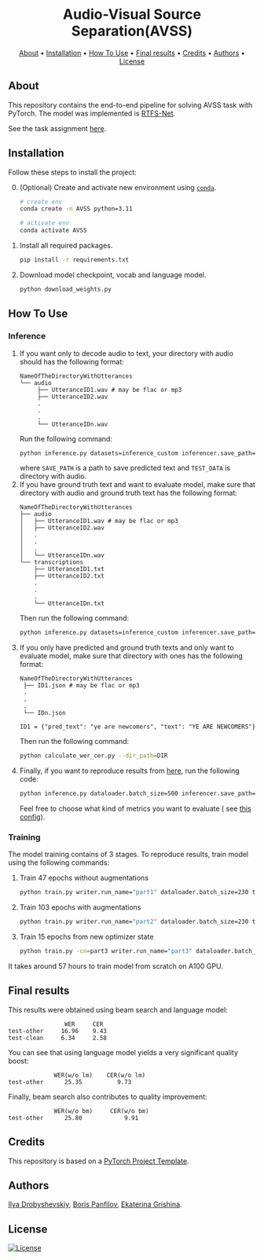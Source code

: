 <h1 align="center">Audio-Visual Source Separation(AVSS)</h1>

<p align="center">
  <a href="#about">About</a> •
  <a href="#installation">Installation</a> •
  <a href="#how-to-use">How To Use</a> •
   <a href="#final-results">Final results</a> •
  <a href="#credits">Credits</a> •
   <a href="#authors">Authors</a> •
  <a href="#license">License</a>
</p>

## About

This repository contains the end-to-end pipeline for solving AVSS task with PyTorch. The model was implemented
is [RTFS-Net](https://arxiv.org/abs/2309.17189).

See the task assignment [here](https://github.com/markovka17/dla/tree/2024/project_avss).

[//]: # (See [wandb report]&#40;https://wandb.ai/free001style/ASR/reports/Report-of-ASR--Vmlldzo5NDc2NDAw&#41; with all experiments.)

## Installation

Follow these steps to install the project:

0. (Optional) Create and activate new environment
   using [`conda`](https://conda.io/projects/conda/en/latest/user-guide/getting-started.html).

   ```bash
   # create env
   conda create -n AVSS python=3.11

   # activate env
   conda activate AVSS
   ```

1. Install all required packages.

   ```bash
   pip install -r requirements.txt
   ```
2. Download model checkpoint, vocab and language model.

   ```bash
   python download_weights.py
   ```

## How To Use

### Inference

1) If you want only to decode audio to text, your directory with audio should has the following format:
   ```
   NameOfTheDirectoryWithUtterances
   └── audio
        ├── UtteranceID1.wav # may be flac or mp3
        ├── UtteranceID2.wav
        .
        .
        .
        └── UtteranceIDn.wav
   ```
   Run the following command:
   ```bash
   python inference.py datasets=inference_custom inferencer.save_path=SAVE_PATH datasets.test.audio_dir=TEST_DATA/audio
   ```
   where `SAVE_PATH` is a path to save predicted text and `TEST_DATA` is directory with audio.
2) If you have ground truth text and want to evaluate model, make sure that directory with audio and ground truth text
   has the following format:
   ```
   NameOfTheDirectoryWithUtterances
   ├── audio
   │   ├── UtteranceID1.wav # may be flac or mp3
   │   ├── UtteranceID2.wav
   │   .
   │   .
   │   .
   │   └── UtteranceIDn.wav
   └── transcriptions
       ├── UtteranceID1.txt
       ├── UtteranceID2.txt
       .
       .
       .
       └── UtteranceIDn.txt
   ```
   Then run the following command:
   ```bash
   python inference.py datasets=inference_custom inferencer.save_path=SAVE_PATH datasets.test.audio_dir=TEST_DATA/audio datasets.test.transcription_dir=TEST_DATA/transcriptions
   ```
3) If you only have predicted and ground truth texts and only want to evaluate model, make sure that directory with ones
   has the following format:
   ```
   NameOfTheDirectoryWithUtterances
    ├── ID1.json # may be flac or mp3
    .
    .
    .
    └── IDn.json

   ID1 = {"pred_text": "ye are newcomers", "text": "YE ARE NEWCOMERS"}
   ```
   Then run the following command:
   ```bash
   python calculate_wer_cer.py --dir_path=DIR
   ```
4) Finally, if you want to reproduce results from [here](#final-results), run the following code:
   ```bash
   python inference.py dataloader.batch_size=500 inferencer.save_path=SAVE_PATH datasets.test.part="test-other"
   ```
   Feel free to choose what kind of metrics you want to evaluate (
   see [this config](src/configs/metrics/inference.yaml)).

### Training

The model training contains of 3 stages. To reproduce results, train model using the following commands:

1. Train 47 epochs without augmentations

   ```bash
   python train.py writer.run_name="part1" dataloader.batch_size=230 transforms=example_only_instance trainer.early_stop=47
   ```

2. Train 103 epochs with augmentations

   ```bash
   python train.py writer.run_name="part2" dataloader.batch_size=230 trainer.resume_from=part1/model_best.pth datasets.val.part=test-other
   ```

3. Train 15 epochs from new optimizer state

   ```bash
   python train.py -cn=part3 writer.run_name="part3" dataloader.batch_size=230 datasets.val.part=test-other
   ```

It takes around 57 hours to train model from scratch on A100 GPU.

## Final results

This results were obtained using beam search and language model:

```angular2html
                WER     CER
test-other     16.96    9.43
test-clean     6.34     2.58
```

You can see that using language model yields a very significant quality boost:

```angular2html
             WER(w/o lm)    CER(w/o lm)
test-other      25.35          9.73
```

Finally, beam search also contributes to quality improvement:

```angular2html
             WER(w/o bm)     CER(w/o bm)
test-other      25.80            9.91
```

## Credits

This repository is based on a [PyTorch Project Template](https://github.com/Blinorot/pytorch_project_template).

## Authors

[Ilya Drobyshevskiy](https://github.com/free001style), [Boris Panfilov](https://github.com/TmBoris), [Ekaterina Grishina](https://github.com/GrishKate).

## License

[![License](https://img.shields.io/badge/license-MIT-blue.svg)](LICENSE)
